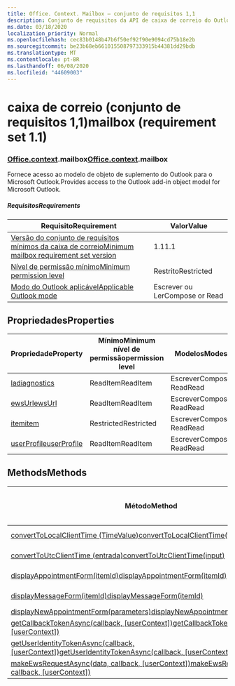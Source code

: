 ```yaml
---
title: Office. Context. Mailbox – conjunto de requisitos 1,1
description: Conjunto de requisitos da API de caixa de correio do Outlook versão 1,1 do modelo de objeto Mailbox.
ms.date: 03/18/2020
localization_priority: Normal
ms.openlocfilehash: cec83b0148b47b6f50ef92f90e9094cd75b18e2b
ms.sourcegitcommit: be23b68eb661015508797333915b44381dd29bdb
ms.translationtype: MT
ms.contentlocale: pt-BR
ms.lasthandoff: 06/08/2020
ms.locfileid: "44609003"
---
```

# <a name="mailbox-requirement-set-11"></a><span data-ttu-id="d487a-103">caixa de correio (conjunto de requisitos 1,1)</span><span class="sxs-lookup"><span data-stu-id="d487a-103">mailbox (requirement set 1.1)</span></span>

### <a name="officecontextmailbox"></a><span data-ttu-id="d487a-104">[Office](office.md)[.context](office.context.md).mailbox</span><span class="sxs-lookup"><span data-stu-id="d487a-104">[Office](office.md)[.context](office.context.md).mailbox</span></span>

<span data-ttu-id="d487a-105">Fornece acesso ao modelo de objeto de suplemento do Outlook para o Microsoft Outlook.</span><span class="sxs-lookup"><span data-stu-id="d487a-105">Provides access to the Outlook add-in object model for Microsoft Outlook.</span></span>

##### <a name="requirements"></a><span data-ttu-id="d487a-106">Requisitos</span><span class="sxs-lookup"><span data-stu-id="d487a-106">Requirements</span></span>

|<span data-ttu-id="d487a-107">Requisito</span><span class="sxs-lookup"><span data-stu-id="d487a-107">Requirement</span></span>| <span data-ttu-id="d487a-108">Valor</span><span class="sxs-lookup"><span data-stu-id="d487a-108">Value</span></span>|
|---|---|
|[<span data-ttu-id="d487a-109">Versão do conjunto de requisitos mínimos da caixa de correio</span><span class="sxs-lookup"><span data-stu-id="d487a-109">Minimum mailbox requirement set version</span></span>](../../requirement-sets/outlook-api-requirement-sets.md)| <span data-ttu-id="d487a-110">1.1</span><span class="sxs-lookup"><span data-stu-id="d487a-110">1.1</span></span>|
|[<span data-ttu-id="d487a-111">Nível de permissão mínimo</span><span class="sxs-lookup"><span data-stu-id="d487a-111">Minimum permission level</span></span>](../../../outlook/understanding-outlook-add-in-permissions.md)| <span data-ttu-id="d487a-112">Restrito</span><span class="sxs-lookup"><span data-stu-id="d487a-112">Restricted</span></span>|
|[<span data-ttu-id="d487a-113">Modo do Outlook aplicável</span><span class="sxs-lookup"><span data-stu-id="d487a-113">Applicable Outlook mode</span></span>](../../../outlook/outlook-add-ins-overview.md#extension-points)| <span data-ttu-id="d487a-114">Escrever ou Ler</span><span class="sxs-lookup"><span data-stu-id="d487a-114">Compose or Read</span></span>|

## <a name="properties"></a><span data-ttu-id="d487a-115">Propriedades</span><span class="sxs-lookup"><span data-stu-id="d487a-115">Properties</span></span>

| <span data-ttu-id="d487a-116">Propriedade</span><span class="sxs-lookup"><span data-stu-id="d487a-116">Property</span></span> | <span data-ttu-id="d487a-117">Mínimo</span><span class="sxs-lookup"><span data-stu-id="d487a-117">Minimum</span></span><br><span data-ttu-id="d487a-118">nível de permissão</span><span class="sxs-lookup"><span data-stu-id="d487a-118">permission level</span></span> | <span data-ttu-id="d487a-119">Modelos</span><span class="sxs-lookup"><span data-stu-id="d487a-119">Modes</span></span> | <span data-ttu-id="d487a-120">Tipo de retorno</span><span class="sxs-lookup"><span data-stu-id="d487a-120">Return type</span></span> | <span data-ttu-id="d487a-121">Mínimo</span><span class="sxs-lookup"><span data-stu-id="d487a-121">Minimum</span></span><br><span data-ttu-id="d487a-122">conjunto de requisitos</span><span class="sxs-lookup"><span data-stu-id="d487a-122">requirement set</span></span> |
|---|---|---|---|:---:|
| [<span data-ttu-id="d487a-123">la</span><span class="sxs-lookup"><span data-stu-id="d487a-123">diagnostics</span></span>](/javascript/api/outlook/office.mailbox?view=outlook-js-1.1#diagnostics) | <span data-ttu-id="d487a-124">ReadItem</span><span class="sxs-lookup"><span data-stu-id="d487a-124">ReadItem</span></span> | <span data-ttu-id="d487a-125">Escrever</span><span class="sxs-lookup"><span data-stu-id="d487a-125">Compose</span></span><br><span data-ttu-id="d487a-126">Read</span><span class="sxs-lookup"><span data-stu-id="d487a-126">Read</span></span> | [<span data-ttu-id="d487a-127">Diagnostics</span><span class="sxs-lookup"><span data-stu-id="d487a-127">Diagnostics</span></span>](/javascript/api/outlook/office.diagnostics?view=outlook-js-1.1) | [<span data-ttu-id="d487a-128">1.1</span><span class="sxs-lookup"><span data-stu-id="d487a-128">1.1</span></span>](../requirement-set-1.1/outlook-requirement-set-1.1.md) |
| [<span data-ttu-id="d487a-129">ewsUrl</span><span class="sxs-lookup"><span data-stu-id="d487a-129">ewsUrl</span></span>](/javascript/api/outlook/office.mailbox?view=outlook-js-1.1#ewsurl) | <span data-ttu-id="d487a-130">ReadItem</span><span class="sxs-lookup"><span data-stu-id="d487a-130">ReadItem</span></span> | <span data-ttu-id="d487a-131">Escrever</span><span class="sxs-lookup"><span data-stu-id="d487a-131">Compose</span></span><br><span data-ttu-id="d487a-132">Read</span><span class="sxs-lookup"><span data-stu-id="d487a-132">Read</span></span> | <span data-ttu-id="d487a-133">String</span><span class="sxs-lookup"><span data-stu-id="d487a-133">String</span></span> | [<span data-ttu-id="d487a-134">1.1</span><span class="sxs-lookup"><span data-stu-id="d487a-134">1.1</span></span>](../requirement-set-1.1/outlook-requirement-set-1.1.md) |
| [<span data-ttu-id="d487a-135">item</span><span class="sxs-lookup"><span data-stu-id="d487a-135">item</span></span>](office.context.mailbox.item.md) | <span data-ttu-id="d487a-136">Restricted</span><span class="sxs-lookup"><span data-stu-id="d487a-136">Restricted</span></span> | <span data-ttu-id="d487a-137">Escrever</span><span class="sxs-lookup"><span data-stu-id="d487a-137">Compose</span></span><br><span data-ttu-id="d487a-138">Read</span><span class="sxs-lookup"><span data-stu-id="d487a-138">Read</span></span> | [<span data-ttu-id="d487a-139">Item</span><span class="sxs-lookup"><span data-stu-id="d487a-139">Item</span></span>](/javascript/api/outlook/office.item?view=outlook-js-1.1) | [<span data-ttu-id="d487a-140">1.1</span><span class="sxs-lookup"><span data-stu-id="d487a-140">1.1</span></span>](../requirement-set-1.1/outlook-requirement-set-1.1.md) |
| [<span data-ttu-id="d487a-141">userProfile</span><span class="sxs-lookup"><span data-stu-id="d487a-141">userProfile</span></span>](/javascript/api/outlook/office.mailbox?view=outlook-js-1.1#userprofile) | <span data-ttu-id="d487a-142">ReadItem</span><span class="sxs-lookup"><span data-stu-id="d487a-142">ReadItem</span></span> | <span data-ttu-id="d487a-143">Escrever</span><span class="sxs-lookup"><span data-stu-id="d487a-143">Compose</span></span><br><span data-ttu-id="d487a-144">Read</span><span class="sxs-lookup"><span data-stu-id="d487a-144">Read</span></span> | [<span data-ttu-id="d487a-145">UserProfile</span><span class="sxs-lookup"><span data-stu-id="d487a-145">UserProfile</span></span>](/javascript/api/outlook/office.userprofile?view=outlook-js-1.1) | [<span data-ttu-id="d487a-146">1.1</span><span class="sxs-lookup"><span data-stu-id="d487a-146">1.1</span></span>](../requirement-set-1.1/outlook-requirement-set-1.1.md) |

## <a name="methods"></a><span data-ttu-id="d487a-147">Methods</span><span class="sxs-lookup"><span data-stu-id="d487a-147">Methods</span></span>

| <span data-ttu-id="d487a-148">Método</span><span class="sxs-lookup"><span data-stu-id="d487a-148">Method</span></span> | <span data-ttu-id="d487a-149">Mínimo</span><span class="sxs-lookup"><span data-stu-id="d487a-149">Minimum</span></span><br><span data-ttu-id="d487a-150">nível de permissão</span><span class="sxs-lookup"><span data-stu-id="d487a-150">permission level</span></span> | <span data-ttu-id="d487a-151">Modelos</span><span class="sxs-lookup"><span data-stu-id="d487a-151">Modes</span></span> | <span data-ttu-id="d487a-152">Mínimo</span><span class="sxs-lookup"><span data-stu-id="d487a-152">Minimum</span></span><br><span data-ttu-id="d487a-153">conjunto de requisitos</span><span class="sxs-lookup"><span data-stu-id="d487a-153">requirement set</span></span> |
|---|---|---|:---:|
| [<span data-ttu-id="d487a-154">convertToLocalClientTime (TimeValue)</span><span class="sxs-lookup"><span data-stu-id="d487a-154">convertToLocalClientTime(timeValue)</span></span>](/javascript/api/outlook/office.mailbox?view=outlook-js-1.1#converttolocalclienttime-timevalue-) | <span data-ttu-id="d487a-155">ReadItem</span><span class="sxs-lookup"><span data-stu-id="d487a-155">ReadItem</span></span> | <span data-ttu-id="d487a-156">Escrever</span><span class="sxs-lookup"><span data-stu-id="d487a-156">Compose</span></span><br><span data-ttu-id="d487a-157">Read</span><span class="sxs-lookup"><span data-stu-id="d487a-157">Read</span></span> | [<span data-ttu-id="d487a-158">1.1</span><span class="sxs-lookup"><span data-stu-id="d487a-158">1.1</span></span>](../requirement-set-1.1/outlook-requirement-set-1.1.md) |
| [<span data-ttu-id="d487a-159">convertToUtcClientTime (entrada)</span><span class="sxs-lookup"><span data-stu-id="d487a-159">convertToUtcClientTime(input)</span></span>](/javascript/api/outlook/office.mailbox?view=outlook-js-1.1#converttoutcclienttime-input-) | <span data-ttu-id="d487a-160">ReadItem</span><span class="sxs-lookup"><span data-stu-id="d487a-160">ReadItem</span></span> | <span data-ttu-id="d487a-161">Escrever</span><span class="sxs-lookup"><span data-stu-id="d487a-161">Compose</span></span><br><span data-ttu-id="d487a-162">Read</span><span class="sxs-lookup"><span data-stu-id="d487a-162">Read</span></span> | [<span data-ttu-id="d487a-163">1.1</span><span class="sxs-lookup"><span data-stu-id="d487a-163">1.1</span></span>](../requirement-set-1.1/outlook-requirement-set-1.1.md) |
| [<span data-ttu-id="d487a-164">displayAppointmentForm(itemId)</span><span class="sxs-lookup"><span data-stu-id="d487a-164">displayAppointmentForm(itemId)</span></span>](/javascript/api/outlook/office.mailbox?view=outlook-js-1.1#displayappointmentform-itemid-) | <span data-ttu-id="d487a-165">ReadItem</span><span class="sxs-lookup"><span data-stu-id="d487a-165">ReadItem</span></span> | <span data-ttu-id="d487a-166">Escrever</span><span class="sxs-lookup"><span data-stu-id="d487a-166">Compose</span></span><br><span data-ttu-id="d487a-167">Read</span><span class="sxs-lookup"><span data-stu-id="d487a-167">Read</span></span> | [<span data-ttu-id="d487a-168">1.1</span><span class="sxs-lookup"><span data-stu-id="d487a-168">1.1</span></span>](../requirement-set-1.1/outlook-requirement-set-1.1.md) |
| [<span data-ttu-id="d487a-169">displayMessageForm(itemId)</span><span class="sxs-lookup"><span data-stu-id="d487a-169">displayMessageForm(itemId)</span></span>](/javascript/api/outlook/office.mailbox?view=outlook-js-1.1#displaymessageform-itemid-) | <span data-ttu-id="d487a-170">ReadItem</span><span class="sxs-lookup"><span data-stu-id="d487a-170">ReadItem</span></span> | <span data-ttu-id="d487a-171">Escrever</span><span class="sxs-lookup"><span data-stu-id="d487a-171">Compose</span></span><br><span data-ttu-id="d487a-172">Read</span><span class="sxs-lookup"><span data-stu-id="d487a-172">Read</span></span> | [<span data-ttu-id="d487a-173">1.1</span><span class="sxs-lookup"><span data-stu-id="d487a-173">1.1</span></span>](../requirement-set-1.1/outlook-requirement-set-1.1.md) |
| [<span data-ttu-id="d487a-174">displayNewAppointmentForm(parameters)</span><span class="sxs-lookup"><span data-stu-id="d487a-174">displayNewAppointmentForm(parameters)</span></span>](/javascript/api/outlook/office.mailbox?view=outlook-js-1.1#displaynewappointmentform-parameters-) | <span data-ttu-id="d487a-175">ReadItem</span><span class="sxs-lookup"><span data-stu-id="d487a-175">ReadItem</span></span> | <span data-ttu-id="d487a-176">Read</span><span class="sxs-lookup"><span data-stu-id="d487a-176">Read</span></span> | [<span data-ttu-id="d487a-177">1.1</span><span class="sxs-lookup"><span data-stu-id="d487a-177">1.1</span></span>](../requirement-set-1.1/outlook-requirement-set-1.1.md) |
| <span data-ttu-id="d487a-178">[getCallbackTokenAsync(callback, [userContext])](/javascript/api/outlook/office.mailbox?view=outlook-js-1.1#getcallbacktokenasync-callback--usercontext-)</span><span class="sxs-lookup"><span data-stu-id="d487a-178">[getCallbackTokenAsync(callback, [userContext])](/javascript/api/outlook/office.mailbox?view=outlook-js-1.1#getcallbacktokenasync-callback--usercontext-)</span></span> | <span data-ttu-id="d487a-179">ReadItem</span><span class="sxs-lookup"><span data-stu-id="d487a-179">ReadItem</span></span> | <span data-ttu-id="d487a-180">Escrever</span><span class="sxs-lookup"><span data-stu-id="d487a-180">Compose</span></span><br><span data-ttu-id="d487a-181">Read</span><span class="sxs-lookup"><span data-stu-id="d487a-181">Read</span></span> | [<span data-ttu-id="d487a-182">1.3</span><span class="sxs-lookup"><span data-stu-id="d487a-182">1.3</span></span>](../requirement-set-1.3/outlook-requirement-set-1.3.md)<br>[<span data-ttu-id="d487a-183">1.1</span><span class="sxs-lookup"><span data-stu-id="d487a-183">1.1</span></span>](../requirement-set-1.1/outlook-requirement-set-1.1.md) |
| <span data-ttu-id="d487a-184">[getUserIdentityTokenAsync(callback, [userContext])](/javascript/api/outlook/office.mailbox?view=outlook-js-1.1#getuseridentitytokenasync-callback--usercontext-)</span><span class="sxs-lookup"><span data-stu-id="d487a-184">[getUserIdentityTokenAsync(callback, [userContext])](/javascript/api/outlook/office.mailbox?view=outlook-js-1.1#getuseridentitytokenasync-callback--usercontext-)</span></span> | <span data-ttu-id="d487a-185">ReadItem</span><span class="sxs-lookup"><span data-stu-id="d487a-185">ReadItem</span></span> | <span data-ttu-id="d487a-186">Escrever</span><span class="sxs-lookup"><span data-stu-id="d487a-186">Compose</span></span><br><span data-ttu-id="d487a-187">Read</span><span class="sxs-lookup"><span data-stu-id="d487a-187">Read</span></span> | [<span data-ttu-id="d487a-188">1.1</span><span class="sxs-lookup"><span data-stu-id="d487a-188">1.1</span></span>](../requirement-set-1.1/outlook-requirement-set-1.1.md) |
| <span data-ttu-id="d487a-189">[makeEwsRequestAsync(data, callback, [userContext])](/javascript/api/outlook/office.mailbox?view=outlook-js-1.1#makeewsrequestasync-data--callback--usercontext-)</span><span class="sxs-lookup"><span data-stu-id="d487a-189">[makeEwsRequestAsync(data, callback, [userContext])](/javascript/api/outlook/office.mailbox?view=outlook-js-1.1#makeewsrequestasync-data--callback--usercontext-)</span></span> | <span data-ttu-id="d487a-190">ReadWriteMailbox</span><span class="sxs-lookup"><span data-stu-id="d487a-190">ReadWriteMailbox</span></span> | <span data-ttu-id="d487a-191">Escrever</span><span class="sxs-lookup"><span data-stu-id="d487a-191">Compose</span></span><br><span data-ttu-id="d487a-192">Read</span><span class="sxs-lookup"><span data-stu-id="d487a-192">Read</span></span> | [<span data-ttu-id="d487a-193">1.1</span><span class="sxs-lookup"><span data-stu-id="d487a-193">1.1</span></span>](../requirement-set-1.1/outlook-requirement-set-1.1.md) |
